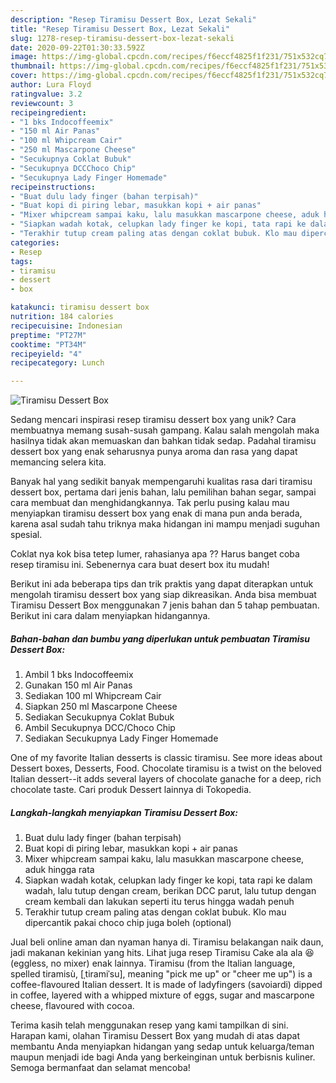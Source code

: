 ```yaml
---
description: "Resep Tiramisu Dessert Box, Lezat Sekali"
title: "Resep Tiramisu Dessert Box, Lezat Sekali"
slug: 1278-resep-tiramisu-dessert-box-lezat-sekali
date: 2020-09-22T01:30:33.592Z
image: https://img-global.cpcdn.com/recipes/f6eccf4825f1f231/751x532cq70/tiramisu-dessert-box-foto-resep-utama.jpg
thumbnail: https://img-global.cpcdn.com/recipes/f6eccf4825f1f231/751x532cq70/tiramisu-dessert-box-foto-resep-utama.jpg
cover: https://img-global.cpcdn.com/recipes/f6eccf4825f1f231/751x532cq70/tiramisu-dessert-box-foto-resep-utama.jpg
author: Lura Floyd
ratingvalue: 3.2
reviewcount: 3
recipeingredient:
- "1 bks Indocoffeemix"
- "150 ml Air Panas"
- "100 ml Whipcream Cair"
- "250 ml Mascarpone Cheese"
- "Secukupnya Coklat Bubuk"
- "Secukupnya DCCChoco Chip"
- "Secukupnya Lady Finger Homemade"
recipeinstructions:
- "Buat dulu lady finger (bahan terpisah)"
- "Buat kopi di piring lebar, masukkan kopi + air panas"
- "Mixer whipcream sampai kaku, lalu masukkan mascarpone cheese, aduk hingga rata"
- "Siapkan wadah kotak, celupkan lady finger ke kopi, tata rapi ke dalam wadah, lalu tutup dengan cream, berikan DCC parut, lalu tutup dengan cream kembali dan lakukan seperti itu terus hingga wadah penuh"
- "Terakhir tutup cream paling atas dengan coklat bubuk. Klo mau dipercantik pakai choco chip juga boleh (optional)"
categories:
- Resep
tags:
- tiramisu
- dessert
- box

katakunci: tiramisu dessert box 
nutrition: 184 calories
recipecuisine: Indonesian
preptime: "PT27M"
cooktime: "PT34M"
recipeyield: "4"
recipecategory: Lunch

---
```



![Tiramisu Dessert Box](https://img-global.cpcdn.com/recipes/f6eccf4825f1f231/751x532cq70/tiramisu-dessert-box-foto-resep-utama.jpg)

Sedang mencari inspirasi resep tiramisu dessert box yang unik? Cara membuatnya memang susah-susah gampang. Kalau salah mengolah maka hasilnya tidak akan memuaskan dan bahkan tidak sedap. Padahal tiramisu dessert box yang enak seharusnya punya aroma dan rasa yang dapat memancing selera kita.

Banyak hal yang sedikit banyak mempengaruhi kualitas rasa dari tiramisu dessert box, pertama dari jenis bahan, lalu pemilihan bahan segar, sampai cara membuat dan menghidangkannya. Tak perlu pusing kalau mau menyiapkan tiramisu dessert box yang enak di mana pun anda berada, karena asal sudah tahu triknya maka hidangan ini mampu menjadi suguhan spesial.

Coklat nya kok bisa tetep lumer, rahasianya apa ?? Harus banget coba resep tiramisu ini. Sebenernya cara buat desert box itu mudah!


Berikut ini ada beberapa tips dan trik praktis yang dapat diterapkan untuk mengolah tiramisu dessert box yang siap dikreasikan. Anda bisa membuat Tiramisu Dessert Box menggunakan 7 jenis bahan dan 5 tahap pembuatan. Berikut ini cara dalam menyiapkan hidangannya.

<!--inarticleads1-->

##### Bahan-bahan dan bumbu yang diperlukan untuk pembuatan Tiramisu Dessert Box:

1. Ambil 1 bks Indocoffeemix
1. Gunakan 150 ml Air Panas
1. Sediakan 100 ml Whipcream Cair
1. Siapkan 250 ml Mascarpone Cheese
1. Sediakan Secukupnya Coklat Bubuk
1. Ambil Secukupnya DCC/Choco Chip
1. Sediakan Secukupnya Lady Finger Homemade


One of my favorite Italian desserts is classic tiramisu. See more ideas about Dessert boxes, Desserts, Food. Chocolate tiramisu is a twist on the beloved Italian dessert--it adds several layers of chocolate ganache for a deep, rich chocolate taste. Cari produk Dessert lainnya di Tokopedia. 

<!--inarticleads2-->

##### Langkah-langkah menyiapkan Tiramisu Dessert Box:

1. Buat dulu lady finger (bahan terpisah)
1. Buat kopi di piring lebar, masukkan kopi + air panas
1. Mixer whipcream sampai kaku, lalu masukkan mascarpone cheese, aduk hingga rata
1. Siapkan wadah kotak, celupkan lady finger ke kopi, tata rapi ke dalam wadah, lalu tutup dengan cream, berikan DCC parut, lalu tutup dengan cream kembali dan lakukan seperti itu terus hingga wadah penuh
1. Terakhir tutup cream paling atas dengan coklat bubuk. Klo mau dipercantik pakai choco chip juga boleh (optional)


Jual beli online aman dan nyaman hanya di. Tiramisu belakangan naik daun, jadi makanan kekinian yang hits. Lihat juga resep Tiramisu Cake ala ala 😆 (eggless, no mixer) enak lainnya. Tiramisu (from the Italian language, spelled tiramisù, [ˌtiramiˈsu], meaning &#34;pick me up&#34; or &#34;cheer me up&#34;) is a coffee-flavoured Italian dessert. It is made of ladyfingers (savoiardi) dipped in coffee, layered with a whipped mixture of eggs, sugar and mascarpone cheese, flavoured with cocoa. 

Terima kasih telah menggunakan resep yang kami tampilkan di sini. Harapan kami, olahan Tiramisu Dessert Box yang mudah di atas dapat membantu Anda menyiapkan hidangan yang sedap untuk keluarga/teman maupun menjadi ide bagi Anda yang berkeinginan untuk berbisnis kuliner. Semoga bermanfaat dan selamat mencoba!

